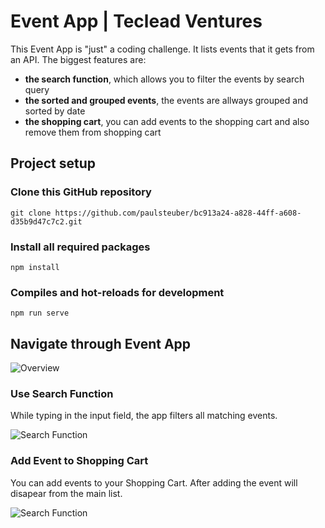 # Event App | Teclead Ventures

This Event App is "just" a coding challenge. It lists events that it gets from an API. The biggest features are:
* __the search function__, which allows you to filter the events by search query
* __the sorted and grouped events__, the events are allways grouped and sorted by date
* __the shopping cart__, you can add events to the shopping cart and also remove them from shopping cart

## Project setup

### Clone this GitHub repository
```
git clone https://github.com/paulsteuber/bc913a24-a828-44ff-a608-d35b9d47c7c2.git
````
### Install all required packages
```
npm install
```
### Compiles and hot-reloads for development
```
npm run serve
```

## Navigate through Event App
![Overview](src/assets/teclead_coding1.png?raw=true)

### Use Search Function
While typing in the input field, the app filters all matching events. 

![Search Function](src/assets/teclead_coding2.png?raw=true)

### Add Event to Shopping Cart
You can add events to your Shopping Cart. After adding the event will disapear from the main list. 


![Search Function](src/assets/teclead_coding3.png?raw=true)
